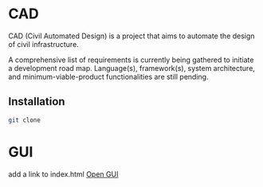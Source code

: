 # CAD
CAD (Civil Automated Design) is a project that aims to automate the design of civil infrastructure.


A comprehensive list of requirements is currently being gathered to initiate a development road map. Language(s), framework(s), system architecture, and minimum-viable-product functionalities are still pending.


## Installation
```bash 
git clone 
```

# GUI
add a link to index.html
[Open GUI](./frontend/index.html)